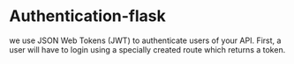 # Authentication-flask
we use JSON Web Tokens (JWT) to authenticate users of your API. First, a user will have to login using a specially created route which returns a token.

